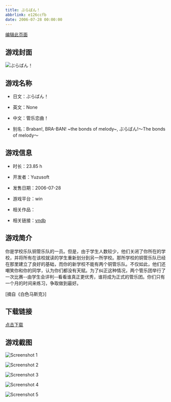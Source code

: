 ```yaml
---
title: ぶらばん！
abbrlink: e126ccfb
date: 2006-07-28 00:00:00
---
```

[编辑此页面](https://github.com/ACG-3/ADV3-source/blob/main/source/_posts/games/%E3%81%B6%E3%82%89%E3%81%B0%E3%82%93%EF%BC%81.md)

## 游戏封面

![ぶらばん！](https://pan.timero.xyz/d/onedrive/img_lib_001/%E3%81%B6%E3%82%89%E3%81%B0%E3%82%93%EF%BC%81_cover.avif)


## 游戏名称

- 日文：ぶらばん！
- 英文：None
- 中文：管乐恋曲！

- 别名：Braban!, BRA-BAN! ~the bonds of melody~, ぶらばん!～The bonds of melody～


## 游戏信息

- 时长：23.85 h
- 开发者：Yuzusoft
- 发售日期：2006-07-28
- 游戏平台：win
- 相关作品：

- 相关链接：[vndb](https://vndb.org/v532)


## 游戏简介

你是学校乐队铜管乐队的一员。但是，由于学生人数较少，他们关闭了你所在的学校，并将所有在该校就读的学生重新划分到另一所学校。那所学校的铜管乐队已经在那里建立了良好的基础，而你的新学校不能有两个铜管乐队。不仅如此，他们还嘲笑你和你的同学，认为你们都没有天赋。为了纠正这种情况，两个管乐团举行了一次比赛--由学生会评判--看看谁真正更优秀，谁将成为正式的管乐团。你们只有一个月的时间来练习，争取做到最好。

[摘自《白色马斯克》]


## 下载链接

[点击下载](https://pan.timero.xyz/onedrive/adv_lib_001/%E3%81%B6%E3%82%89%E3%81%B0%E3%82%93%EF%BC%81)


## 游戏截图


![Screenshot 1](https://pan.timero.xyz/d/onedrive/img_lib_001/%E3%81%B6%E3%82%89%E3%81%B0%E3%82%93%EF%BC%81_Screenshot_1.avif)

![Screenshot 2](https://pan.timero.xyz/d/onedrive/img_lib_001/%E3%81%B6%E3%82%89%E3%81%B0%E3%82%93%EF%BC%81_Screenshot_2.avif)

![Screenshot 3](https://pan.timero.xyz/d/onedrive/img_lib_001/%E3%81%B6%E3%82%89%E3%81%B0%E3%82%93%EF%BC%81_Screenshot_3.avif)

![Screenshot 4](https://pan.timero.xyz/d/onedrive/img_lib_001/%E3%81%B6%E3%82%89%E3%81%B0%E3%82%93%EF%BC%81_Screenshot_4.avif)

![Screenshot 5](https://pan.timero.xyz/d/onedrive/img_lib_001/%E3%81%B6%E3%82%89%E3%81%B0%E3%82%93%EF%BC%81_Screenshot_5.avif)

